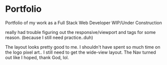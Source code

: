# Portfolio
Portfolio of my work as a Full Stack Web Developer 
WIP/Under Construction

really had trouble figuring out the responsive/viewport and tags for some reason. (because I still need practice..duh)

The layout looks pretty good to me. 
I shouldn't have spent so much time on the logo pixel art.. 
I still need to get the wide-view layout.
The Nav turned out like I hoped, thank God, lol.
